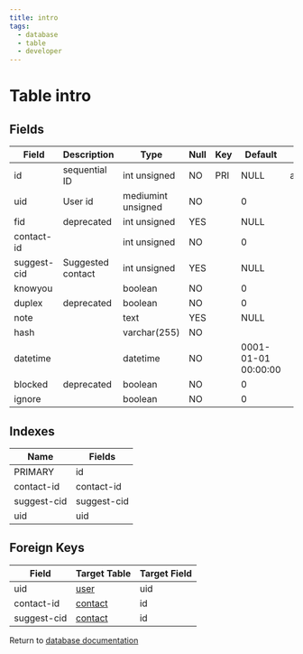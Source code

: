 ```yaml
---
title: intro
tags:
  - database
  - table
  - developer
---
```

# Table intro



## Fields

| Field       | Description       | Type               | Null | Key | Default             | Extra          |
| ----------- | ----------------- | ------------------ | ---- | --- | ------------------- | -------------- |
| id          | sequential ID     | int unsigned       | NO   | PRI | NULL                | auto_increment |
| uid         | User id           | mediumint unsigned | NO   |     | 0                   |                |
| fid         | deprecated        | int unsigned       | YES  |     | NULL                |                |
| contact-id  |                   | int unsigned       | NO   |     | 0                   |                |
| suggest-cid | Suggested contact | int unsigned       | YES  |     | NULL                |                |
| knowyou     |                   | boolean            | NO   |     | 0                   |                |
| duplex      | deprecated        | boolean            | NO   |     | 0                   |                |
| note        |                   | text               | YES  |     | NULL                |                |
| hash        |                   | varchar(255)       | NO   |     |                     |                |
| datetime    |                   | datetime           | NO   |     | 0001-01-01 00:00:00 |                |
| blocked     | deprecated        | boolean            | NO   |     | 0                   |                |
| ignore      |                   | boolean            | NO   |     | 0                   |                |

## Indexes

| Name        | Fields      |
| ----------- | ----------- |
| PRIMARY     | id          |
| contact-id  | contact-id  |
| suggest-cid | suggest-cid |
| uid         | uid         |

## Foreign Keys

| Field       | Target Table                         | Target Field |
| ----------- | ------------------------------------ | ------------ |
| uid         | [user](/spec/database/db_user)       | uid          |
| contact-id  | [contact](/spec/database/db_contact) | id           |
| suggest-cid | [contact](/spec/database/db_contact) | id           |

Return to [database documentation](/spec/database/)
